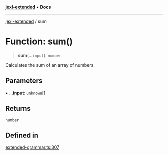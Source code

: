 [**jexl-extended**](../README.md) • **Docs**

***

[jexl-extended](../globals.md) / sum

# Function: sum()

> **sum**(...`input`): `number`

Calculates the sum of an array of numbers.

## Parameters

• ...**input**: `unknown`[]

## Returns

`number`

## Defined in

[extended-grammar.ts:307](https://github.com/nikoraes/jexl-extended/blob/0d088073b18839315bb7964d107cdd49b0d074cd/src/extended-grammar.ts#L307)

